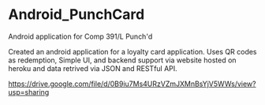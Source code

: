# Android_PunchCard
Android application for Comp 391/L Punch'd

Created an android application for a loyalty card application. Uses QR codes as redemption, Simple UI, and backend support 
via website hosted on heroku and data retrived via JSON and RESTful API.

https://drive.google.com/file/d/0B9iu7Ms4URzVZmJXMnBsYjV5WWs/view?usp=sharing
